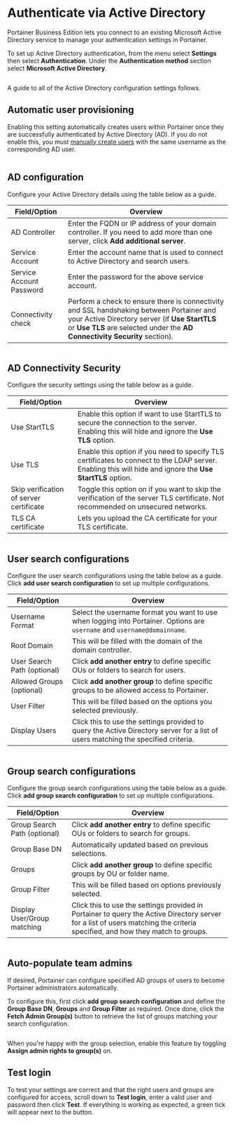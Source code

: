 # Authenticate via Active Directory

Portainer Business Edition lets you connect to an existing Microsoft Active Directory service to manage your authentication settings in Portainer.

To set up Active Directory authentication, from the menu select **Settings** then select **Authentication**. Under the **Authentication method** section select **Microsoft Active Directory**.

<figure><img src="../..//assets/2.15-settings-authentication-ad.gif" alt=""><figcaption></figcaption></figure>

A guide to all of the Active Directory configuration settings follows.

## Automatic user provisioning

Enabling this setting automatically creates users within Portainer once they are successfully authenticated by Active Directory (AD). If you do not enable this, you must [manually create users](ldap.md#manually-creating-ldap-users) with the same username as the corresponding AD user.

<figure><img src="../..//assets/2.15-settings-authentication-ldap-auto.png" alt=""><figcaption></figcaption></figure>

## AD configuration

Configure your Active Directory details using the table below as a guide.

| Field/Option             | Overview                                                                                                                                                                                                                 |
| ------------------------ | ------------------------------------------------------------------------------------------------------------------------------------------------------------------------------------------------------------------------ |
| AD Controller            | Enter the FQDN or IP address of your domain controller. If you need to add more than one server, click **Add additional server**.                                                                                        |
| Service Account          | Enter the account name that is used to connect to Active Directory and search users.                                                                                                                                     |
| Service Account Password | Enter the password for the above service account.                                                                                                                                                                        |
| Connectivity check       | Perform a check to ensure there is connectivity and SSL handshaking between Portainer and your Active Directory server (if **Use StartTLS** or **Use TLS** are selected under the **AD Connectivity Security** section). |

<figure><img src="../..//assets/2.15-settings-authentication-ad-config.png" alt=""><figcaption></figcaption></figure>

## AD Connectivity Security

Configure the security settings using the table below as a guide.

| Field/Option                            | Overview                                                                                                                                                  |
| --------------------------------------- | --------------------------------------------------------------------------------------------------------------------------------------------------------- |
| Use StartTLS                            | Enable this option if want to use StartTLS to secure the connection to the server. Enabling this will hide and ignore the **Use TLS** option.             |
| Use TLS                                 | Enable this option if you need to specify TLS certificates to connect to the LDAP server. Enabling this will hide and ignore the **Use StartTLS** option. |
| Skip verification of server certificate | Toggle this option on if you want to skip the verification of the server TLS certificate. Not recommended on unsecured networks.                          |
| TLS CA certificate                      | Lets you upload the CA certificate for your TLS certificate.                                                                                              |

<figure><img src="../..//assets/2.15-settings-authentication-ad-security.png" alt=""><figcaption></figcaption></figure>

## User search configurations

Configure the user search configurations using the table below as a guide. Click **add user search configuration** to set up multiple configurations.

| Field/Option                | Overview                                                                                                                          |
| --------------------------- | --------------------------------------------------------------------------------------------------------------------------------- |
| Username Format             | Select the username format you want to use when logging into Portainer. Options are `username` and `username@domainname`.         |
| Root Domain                 | This will be filled with the domain of the domain controller.                                                                     |
| User Search Path (optional) | Click **add another entry** to define specific OUs or folders to search for users.                                                |
| Allowed Groups (optional)   | Click **add another group** to define specific groups to be allowed access to Portainer.                                          |
| User Filter                 | This will be filled based on the options you selected previously.                                                                 |
| Display Users               | Click this to use the settings provided to query the Active Directory server for a list of users matching the specified criteria. |

<figure><img src="../..//assets/2.15-settings-authentication-ad-usersearch.png" alt=""><figcaption></figcaption></figure>

## Group search configurations

Configure the group search configurations using the table below as a guide. Click **add group search configuration** to set up multiple configurations.

| Field/Option                 | Overview                                                                                                                                                                     |
| ---------------------------- | ---------------------------------------------------------------------------------------------------------------------------------------------------------------------------- |
| Group Search Path (optional) | Click **add another entry** to define specific OUs or folders to search for groups.                                                                                          |
| Group Base DN                | Automatically updated based on previous selections.                                                                                                                          |
| Groups                       | Click **add another group** to define specific groups by OU or folder name.                                                                                                  |
| Group Filter                 | This will be filled based on options previously selected.                                                                                                                    |
| Display User/Group matching  | Click this to use the settings provided in Portainer to query the Active Directory server for a list of users matching the criteria specified, and how they match to groups. |

<figure><img src="../..//assets/2.15-settings-authentication-ad-groupsearch.png" alt=""><figcaption></figcaption></figure>

## Auto-populate team admins

If desired, Portainer can configure specified AD groups of users to become Portainer administrators automatically.&#x20;

To configure this, first click **add group search configuration** and define the **Group Base DN**, **Groups** and **Group Filter** as required. Once done, click the **Fetch Admin Group(s)** button to retrieve the list of groups matching your search configuration.

<figure><img src="../..//assets/2.15-settings-authentication-ad-autopop.png" alt=""><figcaption></figcaption></figure>

When you're happy with the group selection, enable this feature by toggling **Assign admin rights to group(s)** on.

## Test login

To test your settings are correct and that the right users and groups are configured for access, scroll down to **Test login**, enter a valid user and password then click **Test**. If everything is working as expected, a green tick will appear next to the button.

<figure><img src="../..//assets/2.15-settings-authentication-ad-testlogin.png" alt=""><figcaption></figcaption></figure>
